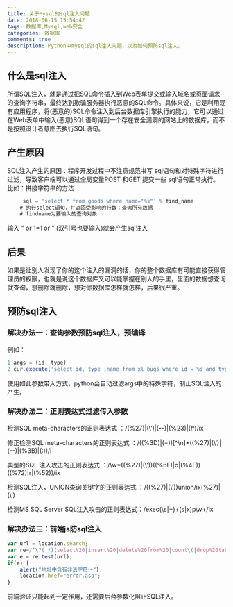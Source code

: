 ```yaml
---
title: 关于Mysql的sql注入问题
date: 2018-06-15 15:54:42
tags: 数据库,Mysql,web安全
categories: 数据库
comments: true
description: Python中mysql的sql注入问题，以及如何预防sql注入。
---
```


## 什么是sql注入
所谓SQL注入，就是通过把SQL命令插入到Web表单提交或输入域名或页面请求的查询字符串，最终达到欺骗服务器执行恶意的SQL命令。具体来说，它是利用现有应用程序，将(恶意的)SQL命令注入到后台数据库引擎执行的能力，它可以通过在Web表单中输入(恶意)SQL语句得到一个存在安全漏洞的网站上的数据库，而不是按照设计者意图去执行SQL语句。

## 产生原因
SQL注入产生的原因：程序开发过程中不注意规范书写 sql语句和对特殊字符进行过滤，导致客户端可以通过全局变量POST 和GET 提交一些 sql语句正常执行。
比如：拼接字符串的方法

``` javascript
     sql = 'select * from goods where name="%s"' % find_name
    # 执行select语句，并返回受影响的行数：查询所有数据
	# findname为要输入的查询对象
```
输入 " or 1=1 or " (双引号也要输入)就会产生sql注入

## 后果
如果是让别人发现了你的这个注入的漏洞的话，你的整个数据库有可能直接获得管理员的权限，也就是说这个数据库又可以能掌握在别人的手里，里面的数据想查询就查询，想删除就删除，想对你数据库怎样就怎样，后果很严重。

## 预防sql注入

### 解决办法一：查询参数预防sql注入，预编译

例如：
``` javascript
1 args = (id, type)
2 cur.execute('select id, type ,name from xl_bugs where id = %s and type = %s', args )
```
使用如此参数带入方式，python会自动过滤args中的特殊字符，制止SQL注入的产生。

### 解决办法二：正则表达式过滤传入参数

检测SQL meta-characters的正则表达式 ：/(\%27)|(\’)|(\-\-)|(\%23)|(#)/ix

修正检测SQL meta-characters的正则表达式 ：/((\%3D)|(=))[^\n]*((\%27)|(\’)|(\-\-)|(\%3B)|(:))/i

典型的SQL 注入攻击的正则表达式 ：/\w*((\%27)|(\’))((\%6F)|o|(\%4F))((\%72)|r|(\%52))/ix

检测SQL注入，UNION查询关键字的正则表达式 ：/((\%27)|(\’))union/ix(\%27)|(\’)

检测MS SQL Server SQL注入攻击的正则表达式：/exec(\s|\+)+(s|x)p\w+/ix

### 解决办法三：前端js防sql注入

``` javascript
var url = location.search;
var re=/^\?(.*)(select%20|insert%20|delete%20from%20|count\(|drop%20table|update%20truncate%20|asc\(|mid\(|char\(|xp_cmdshell|exec%20master|net%20localgroup%20administrators|\"|:|net%20user|\|%20or%20)(.*)$/gi;
var e = re.test(url);
if(e) {
    alert("地址中含有非法字符～");
    location.href="error.asp";
}
```
前端验证只能起到一定作用，还需要后台参数化阻止SQL注入。


